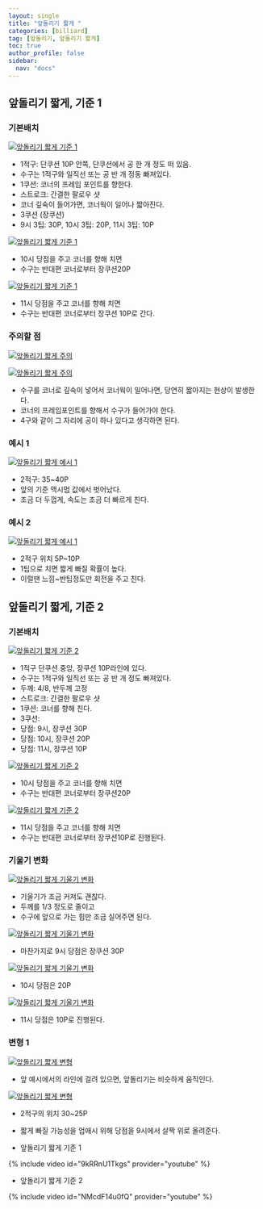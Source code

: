 ```yaml
---
layout: single
title: "앞돌리기 짧게 "
categories: [billiard]
tag: [앞돌리기, 앞돌리기 짧게] 
toc: true
author_profile: false
sidebar:
  nav: "docs"
---
```


## 앞돌리기 짧게, 기준 1

### 기본배치
[![앞돌리기 짧게 기준 1](/images/앞돌리기_짧게_기준1_기본배치1.png)](/images/앞돌리기_짧게_기준1_기본배치1.png)
- 1적구: 단쿠션 10P 안쪽, 단쿠션에서 공 한 개 정도 떠 있음.
- 수구는 1적구와 일직선 또는 공 반 개 정동 빠져있다.
- 1쿠션: 코너의 프레임 포인트를 향한다.
- 스트로크: 간결한 팔로우 샷
- 코너 깊숙이 들어가면, 코너웍이 일어나 짧아진다.
- 3쿠션 (장쿠션)
- 9시 3팁: 30P, 10시 3팁: 20P, 11시 3팁: 10P

[![앞돌리기 짧게 기준 1](/images/앞돌리기_짧게_기준1_기본배치2.png)](/images/앞돌리기_짧게_기준1_기본배치2.png)
- 10시 당점을 주고 코너를 향해 치면
- 수구는 반대편 코너로부터 장쿠션20P

[![앞돌리기 짧게 기준 1](/images/앞돌리기_짧게_기준1_기본배치3.png)](/images/앞돌리기_짧게_기준1_기본배치3.png)
- 11시 당점을 주고 코너를 향해 치면
- 수구는 반대편 코너로부터 장쿠션 10P로 간다.

### 주의할 점
[![앞돌리기 짧게 주의](/images/앞돌리기_짧게_기준1_주의1.png)](/images/앞돌리기_짧게_기준1_주의1.png)

[![앞돌리기 짧게 주의](/images/앞돌리기_짧게_기준1_주의2.png)](/images/앞돌리기_짧게_기준1_주의2.png)
- 수구를 코너로 깊숙이 넣어서 코너웍이 일어나면, 당연히 짧아지는 현상이 발생한다.
- 코너의 프레임포인트를 향해서 수구가 들어가야 한다.
- 4구와 같이 그 자리에 공이 하나 있다고 생각하면 된다.
### 예시 1
[![앞돌리기 짧게 예시 1](/images/앞돌리기_짧게_기준1_예시1.png)](/images/앞돌리기_짧게_기준1_예시1.png)
- 2적구: 35~40P
- 앞의 기준 맥시멈 값에서 벗어났다.
- 조금 더 두껍게, 속도는 조금 더 빠르게 친다.

### 예시 2
[![앞돌리기 짧게 예시 1](/images/앞돌리기_짧게_기준1_예시2.png)](/images/앞돌리기_짧게_기준1_예시2.png)
- 2적구 위치 5P~10P
- 1팁으로 치면 짧게 빠질 확률이 높다.
- 이럴땐 느낌~반팁정도만 회전을 주고 친다.

## 앞돌리기 짧게, 기준 2

### 기본배치
[![앞돌리기 짧게 기준 2](/images/앞돌리기_짧게_기준2_기본배치1.png)](/images/앞돌리기_짧게_기준2_기본배치1.png)
- 1적구 단쿠션 중앙, 장쿠션 10P라인에 있다.
- 수구는 1적구와 일직선 또는 공 반 개 정도 빠져있다.
- 두께: 4/8, 반두께 고정
- 스트로크: 간결한 팔로우 샷
- 1쿠션: 코너를 향해 친다.
- 3쿠션: 
- 당점: 9시, 장쿠션 30P
- 당점: 10시, 장쿠션 20P
- 당점: 11시, 장쿠션 10P

[![앞돌리기 짧게 기준 2](/images/앞돌리기_짧게_기준2_기본배치2.png)](/images/앞돌리기_짧게_기준2_기본배치2.png)
- 10시 당점을 주고 코너를 향해 치면
- 수구는 반대편 코너로부터 장쿠션20P

[![앞돌리기 짧게 기준 2](/images/앞돌리기_짧게_기준2_기본배치3.png)](/images/앞돌리기_짧게_기준2_기본배치3.png)
- 11시 당점을 주고 코너를 향해 치면
- 수구는 반대편 코너로부터 장쿠션10P로 진행된다.

### 기울기 변화
[![앞돌리기 짧게 기울기 변화](/images/앞돌리기_짧게_기준2_기울기변화1.png)](/images/앞돌리기_짧게_기준2_기울기변화1.png)
- 기울기가 조금 커져도 괜찮다.
- 두께를 1/3 정도로 줄이고
- 수구에 앞으로 가는 힘만 조금 실어주면 된다.

[![앞돌리기 짧게 기울기 변화](/images/앞돌리기_짧게_기준2_기울기변화2.png)](/images/앞돌리기_짧게_기준2_기울기변화2.png)
- 마찬가지로 9시 당점은 장쿠션 30P

[![앞돌리기 짧게 기울기 변화](/images/앞돌리기_짧게_기준2_기울기변화3.png)](/images/앞돌리기_짧게_기준2_기울기변화3.png)
- 10시 당점은 20P

[![앞돌리기 짧게 기울기 변화](/images/앞돌리기_짧게_기준2_기울기변화4.png)](/images/앞돌리기_짧게_기준2_기울기변화4.png)
- 11시 당점은 10P로 진행된다.

### 변형 1
[![앞돌리기 짧게 변형](/images/앞돌리기_짧게_기준2_변형1.png)](/images/앞돌리기_짧게_기준2_변형1.png)
- 앞 예시에서의 라인에 걸려 있으면, 앞돌리기는 비슷하게 움직인다.

[![앞돌리기 짧게 변형](/images/앞돌리기_짧게_기준2_변형2.png)](/images/앞돌리기_짧게_기준2_변형2.png)
- 2적구의 위치 30~25P
- 짧게 빠질 가능성을 업애시 위해 당점을 9시에서 살짝 위로 올려준다.

- 앞돌리기 짧게 기준 1

{% include video id="9kRRnU1Tkgs" provider="youtube" %}
- 앞돌리기 짧게 기준 2

{% include video id="NMcdF14u0fQ" provider="youtube" %}
